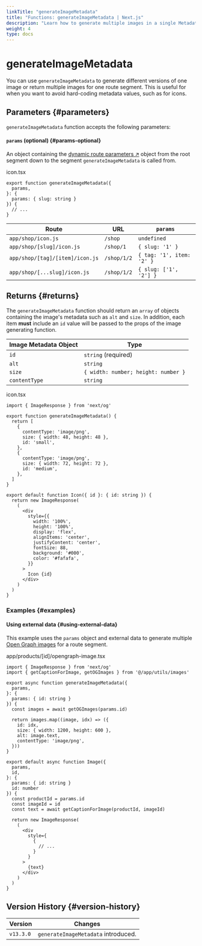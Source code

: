```yaml
---
linkTitle: "generateImageMetadata"
title: "Functions: generateImageMetadata | Next.js"
description: "Learn how to generate multiple images in a single Metadata API special file."
weight: 4
type: docs
---
```


# generateImageMetadata

You can use `generateImageMetadata` to generate different versions of one image or return multiple images for one route segment. This is useful for when you want to avoid hard-coding metadata values, such as for icons.

## Parameters {#parameters}

`generateImageMetadata` function accepts the following parameters:

#### `params` (optional) {#params-optional}

An object containing the [dynamic route parameters ↗](https://nextjs.org/docs/app/building-your-application/routing/dynamic-routes.html) object from the root segment down to the segment `generateImageMetadata` is called from.


icon.tsx
```
export function generateImageMetadata({
  params,
}: {
  params: { slug: string }
}) {
  // ...
}
```

|Route|URL|`params`|
|---|---|---|
|`app/shop/icon.js`|`/shop`|`undefined`|
|`app/shop/[slug]/icon.js`|`/shop/1`|`{ slug: '1' }`|
|`app/shop/[tag]/[item]/icon.js`|`/shop/1/2`|`{ tag: '1', item: '2' }`|
|`app/shop/[...slug]/icon.js`|`/shop/1/2`|`{ slug: ['1', '2'] }`|


## Returns {#returns}

The `generateImageMetadata` function should return an `array` of objects containing the image's metadata such as `alt` and `size`. In addition, each item **must** include an `id` value will be passed to the props of the image generating function.

|Image Metadata Object|Type|
|---|---|
|`id`|`string` (required)|
|`alt`|`string`|
|`size`|`{ width: number; height: number }`|
|`contentType`|`string`|



icon.tsx
```
import { ImageResponse } from 'next/og'
 
export function generateImageMetadata() {
  return [
    {
      contentType: 'image/png',
      size: { width: 48, height: 48 },
      id: 'small',
    },
    {
      contentType: 'image/png',
      size: { width: 72, height: 72 },
      id: 'medium',
    },
  ]
}
 
export default function Icon({ id }: { id: string }) {
  return new ImageResponse(
    (
      <div
        style={{
          width: '100%',
          height: '100%',
          display: 'flex',
          alignItems: 'center',
          justifyContent: 'center',
          fontSize: 88,
          background: '#000',
          color: '#fafafa',
        }}
      >
        Icon {id}
      </div>
    )
  )
}
```

### Examples {#examples}

#### Using external data {#using-external-data}

This example uses the `params` object and external data to generate multiple [Open Graph images](/nextjs/13.5/using-app-router/api-reference/file-conventions/metadata-files/opengraph-image) for a route segment.


app/products/[id]/opengraph-image.tsx
```
import { ImageResponse } from 'next/og'
import { getCaptionForImage, getOGImages } from '@/app/utils/images'
 
export async function generateImageMetadata({
  params,
}: {
  params: { id: string }
}) {
  const images = await getOGImages(params.id)
 
  return images.map((image, idx) => ({
    id: idx,
    size: { width: 1200, height: 600 },
    alt: image.text,
    contentType: 'image/png',
  }))
}
 
export default async function Image({
  params,
  id,
}: {
  params: { id: string }
  id: number
}) {
  const productId = params.id
  const imageId = id
  const text = await getCaptionForImage(productId, imageId)
 
  return new ImageResponse(
    (
      <div
        style={
          {
            // ...
          }
        }
      >
        {text}
      </div>
    )
  )
}
```

## Version History {#version-history}

|Version|Changes|
|---|---|
|`v13.3.0`|`generateImageMetadata` introduced.|

